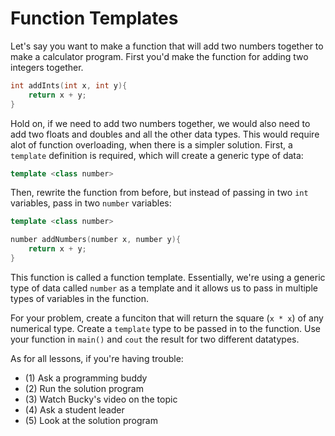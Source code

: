 # Function Templates

Let's say you want to make a function that will add two numbers together to make a calculator program. First you'd make the function for adding two integers together.

```cpp
int addInts(int x, int y){ 
    return x + y;
}
```

Hold on, if we need to add two numbers together, we would also need to add two floats and doubles and all the other data types. This would require alot of function overloading, when there is a simpler solution.
First, a `template` definition is required, which will create a generic type of data:

```cpp
template <class number>
```

Then, rewrite the function from before, but instead of passing in two `int` variables, pass in two `number` variables:

```cpp
template <class number>

number addNumbers(number x, number y){
    return x + y;
}
```

This function is called a function template. Essentially, we're using a generic type of data called `number` as a template and it allows us to pass in multiple types of variables in the function.

For your problem, create a funciton that will return the square (`x * x`) of any numerical type. Create a `template` type to be passed in to the function.
Use your function in `main()` and `cout` the result for two different datatypes.

As for all lessons, if you're having trouble:
- (1) Ask a programming buddy
- (2) Run the solution program
- (3) Watch Bucky's video on the topic
- (4) Ask a student leader
- (5) Look at the solution program
